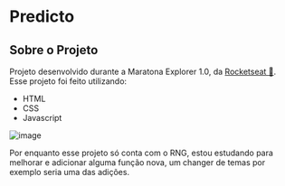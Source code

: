 # Predicto

## Sobre o Projeto

Projeto desenvolvido durante a Maratona Explorer 1.0, da [Rocketseat 💜](https://www.rocketseat.com.br/). Esse projeto foi feito utilizando:

- HTML
- CSS
- Javascript

![image](https://user-images.githubusercontent.com/90655096/179647030-bddd4efe-46e0-45be-a918-4e43df0ffa0f.png)



Por enquanto esse projeto só conta com o RNG, estou estudando para melhorar e adicionar alguma função nova, um changer de temas por exemplo seria uma das adições.
